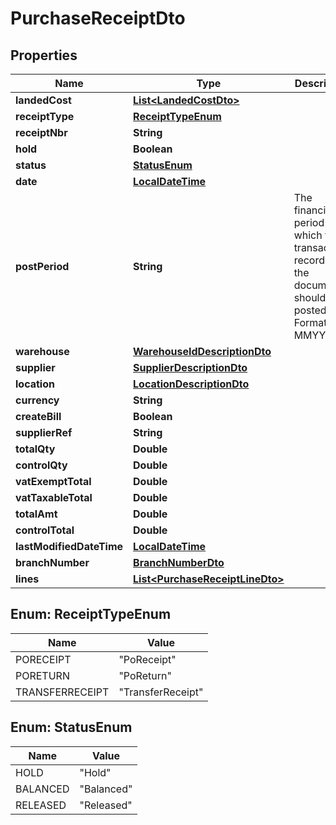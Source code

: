 
# PurchaseReceiptDto

## Properties
Name | Type | Description | Notes
------------ | ------------- | ------------- | -------------
**landedCost** | [**List&lt;LandedCostDto&gt;**](LandedCostDto.md) |  |  [optional]
**receiptType** | [**ReceiptTypeEnum**](#ReceiptTypeEnum) |  |  [optional]
**receiptNbr** | **String** |  |  [optional]
**hold** | **Boolean** |  |  [optional]
**status** | [**StatusEnum**](#StatusEnum) |  |  [optional]
**date** | [**LocalDateTime**](LocalDateTime.md) |  |  [optional]
**postPeriod** | **String** | The financial period to which the transactions recorded in the document should be posted. Format MMYYYY. |  [optional]
**warehouse** | [**WarehouseIdDescriptionDto**](WarehouseIdDescriptionDto.md) |  |  [optional]
**supplier** | [**SupplierDescriptionDto**](SupplierDescriptionDto.md) |  |  [optional]
**location** | [**LocationDescriptionDto**](LocationDescriptionDto.md) |  |  [optional]
**currency** | **String** |  |  [optional]
**createBill** | **Boolean** |  |  [optional]
**supplierRef** | **String** |  |  [optional]
**totalQty** | **Double** |  |  [optional]
**controlQty** | **Double** |  |  [optional]
**vatExemptTotal** | **Double** |  |  [optional]
**vatTaxableTotal** | **Double** |  |  [optional]
**totalAmt** | **Double** |  |  [optional]
**controlTotal** | **Double** |  |  [optional]
**lastModifiedDateTime** | [**LocalDateTime**](LocalDateTime.md) |  |  [optional]
**branchNumber** | [**BranchNumberDto**](BranchNumberDto.md) |  |  [optional]
**lines** | [**List&lt;PurchaseReceiptLineDto&gt;**](PurchaseReceiptLineDto.md) |  |  [optional]


<a name="ReceiptTypeEnum"></a>
## Enum: ReceiptTypeEnum
Name | Value
---- | -----
PORECEIPT | &quot;PoReceipt&quot;
PORETURN | &quot;PoReturn&quot;
TRANSFERRECEIPT | &quot;TransferReceipt&quot;


<a name="StatusEnum"></a>
## Enum: StatusEnum
Name | Value
---- | -----
HOLD | &quot;Hold&quot;
BALANCED | &quot;Balanced&quot;
RELEASED | &quot;Released&quot;



